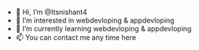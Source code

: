 - 👋 Hi, I’m @Itsnishant4
- 👀 I’m interested in webdevloping & appdevloping
- 🌱 I’m currently learning webdevloping & appdevloping
- 📫 You can contact me any time here

<!---
Itsnishant4/Itsnishant4 is a ✨ special ✨ repository because its `README.md` (this file) appears on your GitHub profile.
You can click the Preview link to take a look at your changes.
--->
